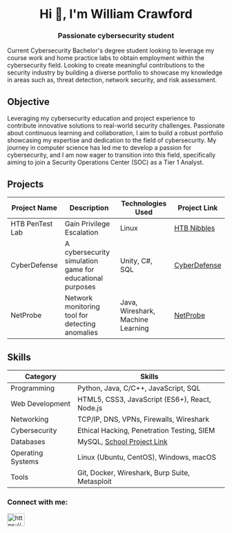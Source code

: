 <h1 align="center">Hi 👋, I'm William Crawford</h1>
<h3 align="center">Passionate cybersecurity student</h3>

Current Cybersecurity Bachelor's degree student looking to leverage my course work and home practice labs to obtain employment within the cybersecurity field.  Looking to create meaningful contributions to the security industry by building a diverse portfolio to showcase my knowledge in areas such as, threat detection, network security, and risk assessment.  
## Objective

Leveraging my cybersecurity education and project experience to contribute innovative solutions to real-world security challenges. Passionate about continuous learning and collaboration, I aim to build a robust portfolio showcasing my expertise and dedication to the field of cybersecurity.
My journey in computer science has led me to develop a passion for cybersecurity, and I am now eager to transition into this field, specifically aiming to join a Security Operations Center (SOC) as a Tier 1 Analyst.

## Projects
| Project Name | Description | Technologies Used | Project Link |
|--------------|-------------|-------------------|--------------|
| HTB PenTest Lab   | Gain Privilege Escalation | Linux | [HTB Nibbles](https://github.com/WCrawf02/HTB-Nibbles)|
| CyberDefense | A cybersecurity simulation game for educational purposes | Unity, C#, SQL | [CyberDefense](https://github.com/your-username/cyberdefense) |
| NetProbe     | Network monitoring tool for detecting anomalies | Java, Wireshark, Machine Learning | [NetProbe](https://github.com/your-username/netprobe) |

## Skills
| Category       | Skills                                          |
|----------------|-------------------------------------------------|
| Programming    | Python, Java, C/C++, JavaScript, SQL           |
| Web Development| HTML5, CSS3, JavaScript (ES6+), React, Node.js |
| Networking     | TCP/IP, DNS, VPNs, Firewalls, Wireshark        |
| Cybersecurity  | Ethical Hacking, Penetration Testing, SIEM      |
| Databases      | MySQL, <a href="https://github.com/WCrawf02/Database-project">School Project Link</a>|              |
| Operating Systems | Linux (Ubuntu, CentOS), Windows, macOS        |
| Tools          | Git, Docker, Wireshark, Burp Suite, Metasploit |



<h3 align="left">Connect with me:</h3>
<p align="left">
<a href="https://linkedin.com/in/https://www.linkedin.com/in/williamcrawford813/" target="blank"><img align="center" src="https://raw.githubusercontent.com/rahuldkjain/github-profile-readme-generator/master/src/images/icons/Social/linked-in-alt.svg" alt="https://www.linkedin.com/in/williamcrawford813/" height="30" width="40" /></a>
</p>


